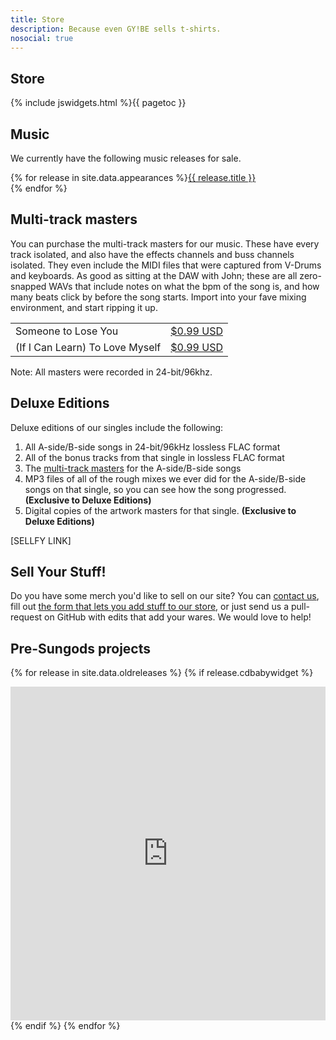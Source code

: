 ```yaml
---
title: Store
description: Because even GY!BE sells t-shirts.
nosocial: true
---
```


## Store

{% include jswidgets.html %}{{ pagetoc }}

## Music

We currently have the following music releases for sale. 

{% for release in site.data.appearances %}<a href="/releases/{{ release.id }}">{{ release.title }}</a><br/>{% endfor %}

## Multi-track masters

You can purchase the multi-track masters for our music. These have every track isolated, and also
have the effects channels and buss channels isolated. They even include the MIDI files that were
captured from V-Drums and keyboards. As good as sitting at the DAW with John; these are all
zero-snapped WAVs that include notes on what the bpm of the song is, and how many beats click
by before the song starts. Import into your fave mixing environment, and start ripping it up.

<table>
  <tr>
    <td>Someone to Lose You</td>
    <td><a href="https://sellfy.com/p/oNuz/" target="_blank">$0.99 USD</a></td>
  </tr>
  <tr>
    <td>(If I Can Learn) To Love Myself</td>
    <td><a href="https://sellfy.com/p/62vQ/" target="_blank">$0.99 USD</a></td>
  </tr>
</table>

Note: All masters were recorded in 24-bit/96khz.

## Deluxe Editions

Deluxe editions of our singles include the following:

1. All A-side/B-side songs in 24-bit/96kHz lossless FLAC format
2. All of the bonus tracks from that single in lossless FLAC format
3. The [multi-track masters](#multi-track-masters) for the A-side/B-side songs
4. MP3 files of all of the rough mixes we ever did for the A-side/B-side songs on that single, so you can see how the song progressed. **(Exclusive to Deluxe Editions)**
5. Digital copies of the artwork masters for that single. **(Exclusive to Deluxe Editions)** 

[SELLFY LINK]

## Sell Your Stuff!

Do you have some merch you'd like to sell on our site? You can [contact us](/contact),
fill out [the form that lets you add stuff to our store](https://docs.google.com/forms/d/1TI12r-L-9Vha2bnLbB9VJc8owg_xGVlVQDrCUTayHhM/viewform),
or just send us a pull-request on GitHub with edits that add your wares. We would love
to help!

## Pre-Sungods projects

{% for release in site.data.oldreleases %}
{% if release.cdbabywidget %}<div style="max-width:600px;max-height:645px;min-width:180px;"><div style="position: relative;height: 0;overflow: hidden;padding-bottom:100%;padding-top:30px;"><iframe name="square" style="position:absolute;top:0px;left:0px;width:100%;height:100%;border:0px;" src="http://widget.cdbaby.com/{{ release.cdbabywidget }}/square/light/opaque"></iframe></div></div>{% endif %}
{% endfor %}
